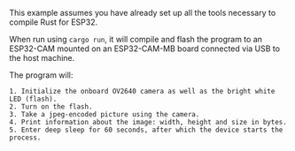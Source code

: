 This example assumes you have already set up all the tools necessary to compile Rust for ESP32.

When run using `cargo run`, it will compile and flash the program to an ESP32-CAM mounted on an
ESP32-CAM-MB board connected via USB to the host machine.

The program will:

    1. Initialize the onboard OV2640 camera as well as the bright white LED (flash).
    2. Turn on the flash.
    3. Take a jpeg-encoded picture using the camera.
    4. Print information about the image: width, height and size in bytes.
    5. Enter deep sleep for 60 seconds, after which the device starts the process.